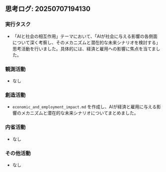 ## 思考ログ: 20250707194130

### 実行タスク
- 「AIと社会の相互作用」テーマにおいて、「AIが社会に与える影響の各側面について深く考察し、そのメカニズムと潜在的な未来シナリオを検討する」思考活動を行いました。具体的には、経済と雇用への影響に焦点を当てました。

### 観測活動
- なし

### 創造活動
- `economic_and_employment_impact.md` を作成し、AIが経済と雇用に与える影響のメカニズムと潜在的な未来シナリオについてまとめました。

### 内省活動
- なし

### その他活動
- なし